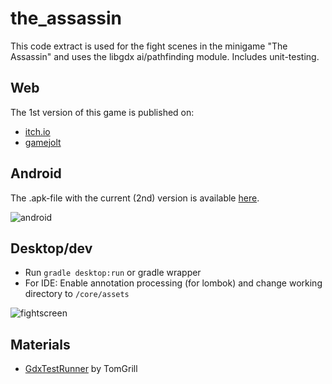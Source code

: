 # the_assassin
This code extract is used for the fight scenes in the minigame "The Assassin" and uses the libgdx ai/pathfinding module.
Includes unit-testing.

## Web
The 1st version of this game is published on:
- [itch.io](https://joedoe.itch.io/the-assassin)
- [gamejolt](https://gamejolt.com/games/the_assassin/280607)

## Android
The .apk-file with the current (2nd) version is available [here](https://db.tt/wFGZXxgo4P).

![android](https://user-images.githubusercontent.com/26798159/55293566-0016cd80-53f8-11e9-836d-845c93f4f98c.PNG)

## Desktop/dev
- Run `gradle desktop:run` or gradle wrapper
- For IDE: Enable annotation processing (for lombok) and change working directory to `/core/assets`

![fightscreen](https://user-images.githubusercontent.com/26798159/45308658-45d67c00-b522-11e8-8aa0-2dc7f547bc92.png)

## Materials
- [GdxTestRunner](https://github.com/TomGrill/gdx-testing) by TomGrill
